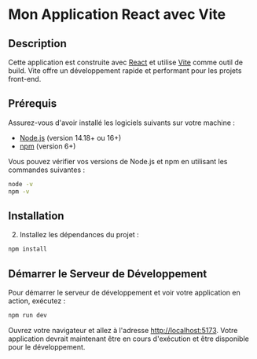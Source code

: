 
# Mon Application React avec Vite

## Description

Cette application est construite avec [React](https://reactjs.org/) et utilise [Vite](https://vitejs.dev/) comme outil de build. Vite offre un développement rapide et performant pour les projets front-end.

## Prérequis

Assurez-vous d'avoir installé les logiciels suivants sur votre machine :

- [Node.js](https://nodejs.org/) (version 14.18+ ou 16+)
- [npm](https://www.npmjs.com/) (version 6+)

Vous pouvez vérifier vos versions de Node.js et npm en utilisant les commandes suivantes :

```bash
node -v
npm -v
```

## Installation

2. Installez les dépendances du projet :

```bash
npm install
```

## Démarrer le Serveur de Développement

Pour démarrer le serveur de développement et voir votre application en action, exécutez :

```bash
npm run dev
```

Ouvrez votre navigateur et allez à l'adresse [http://localhost:5173](http://localhost:5173). Votre application devrait maintenant être en cours d'exécution et être disponible pour le développement.

